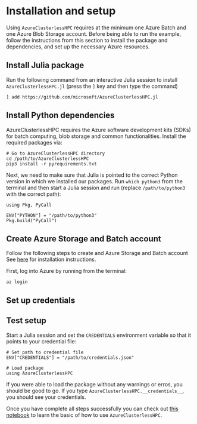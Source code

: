 
# Installation and setup

Using `AzureClusterlessHPC` requires at the minimum one Azure Batch and one Azure Blob Storage account. Before being able to run the example, follow the instructions from this section to install the package and dependencies, and set up the necessary Azure resources.

## Install Julia package

Run the following command from an interactive Julia session to install `AzureClusterlessHPC.jl` (press the `]` key and then type the command)

```
] add https://github.com/microsoft/AzureClusterlessHPC.jl
```


## Install Python dependencies

AzureClusterlessHPC requires the Azure software development kits (SDKs) for batch computing, blob storage and common functionalities. Install the required packages via:

```
# Go to AzureClusterlessHPC directory
cd /path/to/AzureClusterlessHPC
pip3 install -r pyrequirements.txt
```

Next, we need to make sure that Julia is pointed to the correct Python version in which we installed our packages. Run `which python3` from the terminal and then start a Julia session and run (replace `/path/to/python3` with the correct path):

```
using Pkg, PyCall

ENV["PYTHON"] = "/path/to/python3"
Pkg.build("PyCall")
```

## Create Azure Storage and Batch account

Follow the following steps to create and Azure Storage and Batch account See [here](https://docs.microsoft.com/en-us/cli/azure/) for installation instructions. 

First, log into Azure by running from the terminal:

```
az login
```


## Set up credentials



## Test setup

Start a Julia session and set the `CREDENTIALS` environment variable so that it points to your credential file:

```
# Set path to credential file
ENV["CREDENTIALS"] = "/path/to/credentials.json"

# Load package
using AzureClusterlessHPC
```

If you were able to load the package without any warnings or erros, you should be good to go. If you type `AzureClusterlessHPC.__credentials__`, you should see your credentials.

Once you have complete all steps successfully you can check out [this notebook]() to learn the basic of how to use `AzureClusterlessHPC`.